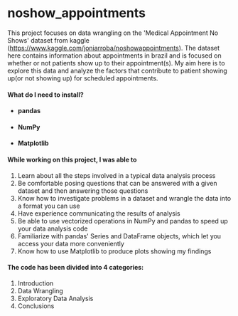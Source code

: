 # noshow_appointments
This project focuses on data wrangling on the 'Medical Appointment No Shows' dataset from kaggle (https://www.kaggle.com/joniarroba/noshowappointments). 
The dataset here contains information about appointments in brazil and is focused on whether or not patients show up to their appointment(s). My aim here is to explore this data and analyze the factors that contribute to patient showing up(or not showing up) for scheduled appointments.


#### What do I need to install?

* #### pandas
* #### NumPy
* #### Matplotlib

#### While working on this project, I was able to 

1. Learn about all the steps involved in a typical data analysis process
2. Be comfortable posing questions that can be answered with a given dataset and then answering those questions
3. Know how to investigate problems in a dataset and wrangle the data into a format you can use
4. Have experience communicating the results of analysis
5. Be able to use vectorized operations in NumPy and pandas to speed up your data analysis code
6. Familiarize with pandas' Series and DataFrame objects, which let you access your data more conveniently
7. Know how to use Matplotlib to produce plots showing my findings


#### The code has been divided into 4 categories: 

1. Introduction
2. Data Wrangling
3. Exploratory Data Analysis
4. Conclusions
